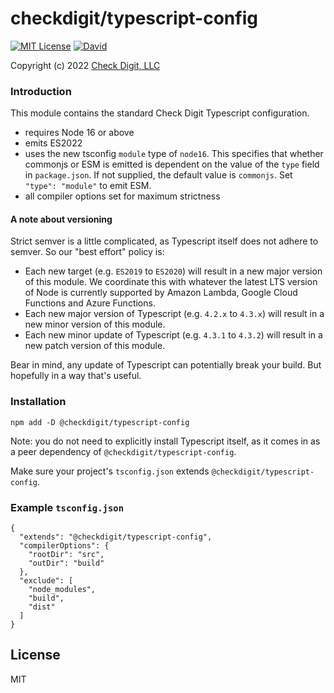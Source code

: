 # checkdigit/typescript-config 

[![MIT License](https://img.shields.io/github/license/checkdigit/typescript-config)](https://github.com/checkdigit/typescript-config/blob/master/LICENSE.txt)
[![David](https://status.david-dm.org/gh/checkdigit/typescript-config.svg)](https://status.david-dm.org/gh/checkdigit/typescript-config.svg)

Copyright (c) 2022 [Check Digit, LLC](https://checkdigit.com)

### Introduction

This module contains the standard Check Digit Typescript configuration.
- requires Node 16 or above
- emits ES2022
- uses the new tsconfig `module` type of `node16`.  This specifies that whether commonjs or ESM is emitted is dependent
  on the value of the `type` field in `package.json`.  If not supplied, the default value is `commonjs`.
  Set `"type": "module"` to emit ESM.
- all compiler options set for maximum strictness

#### A note about versioning

Strict semver is a little complicated, as Typescript itself does not adhere to semver.  So our "best effort" policy is:

- Each new target (e.g. `ES2019` to `ES2020`) will result in a new major version of this module.  We coordinate this
  with whatever the latest LTS version of Node is currently supported by Amazon Lambda, Google Cloud Functions
  and Azure Functions.
- Each new major version of Typescript (e.g. `4.2.x` to `4.3.x`) will result in a new minor version of this module.
- Each new minor update of Typescript (e.g. `4.3.1` to `4.3.2`) will result in a new patch version of this module.

Bear in mind, any update of Typescript can potentially break your build.  But hopefully in a way that's useful.

### Installation

```
npm add -D @checkdigit/typescript-config
```

Note: you do not need to explicitly install Typescript itself, as it comes in as a peer dependency of `@checkdigit/typescript-config`.

Make sure your project's `tsconfig.json` extends `@checkdigit/typescript-config`.

### Example `tsconfig.json`

```
{
  "extends": "@checkdigit/typescript-config",
  "compilerOptions": {
    "rootDir": "src",
    "outDir": "build"
  },
  "exclude": [
    "node_modules",
    "build",
    "dist"
  ]
}
```

## License

MIT
